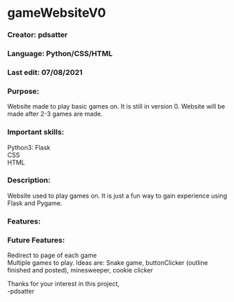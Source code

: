# gameWebsiteV0

### **Creator:** pdsatter
### **Language:** Python/CSS/HTML
### **Last edit:** 07/08/2021
### **Purpose:**  
Website made to play basic games on.  It is still in version 0.  Website will be made after 2-3 games are made.
### **Important skills:**  
Python3: Flask  
CSS  
HTML  

### **Description:**  
Website used to play games on.  It is just a fun way to gain experience using Flask and Pygame.

### **Features:** 


### **Future Features:**  
Redirect to page of each game  
Multiple games to play.  Ideas are: Snake game, buttonClicker (outline finished and posted), minesweeper, cookie clicker

Thanks for your interest in this project,  
-pdsatter
